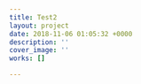 ```yaml
---
title: Test2
layout: project
date: 2018-11-06 01:05:32 +0000
description: ''
cover_image: ''
works: []

---
```


